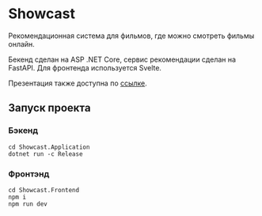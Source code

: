# Showcast
Рекомендационная система для фильмов, где можно смотреть фильмы онлайн.

Бекенд сделан на ASP .NET Core, сервис рекомендации сделан на FastAPI. Для фронтенда используется Svelte.

Презентация также доступна по <a href="https://drive.google.com/drive/folders/1fj9uw3ta5khfwaU-SpFqlO33rMpGLBmP?usp=sharing">ссылке</a>.
## Запуск проекта

### Бэкенд
```
cd Showcast.Application
dotnet run -c Release
```
### Фронтэнд
```
cd Showcast.Frontend
npm i
npm run dev
```
